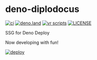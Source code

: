 # deno-diplodocus

[![ci](https://github.com/kawarimidoll/deno-diplodocus/workflows/ci/badge.svg)](.github/workflows/ci.yml)
[![deno.land](https://img.shields.io/badge/deno-%5E1.13.0-green?logo=deno)](https://deno.land)
[![vr scripts](https://badges.velociraptor.run/flat.svg)](https://velociraptor.run)
[![LICENSE](https://img.shields.io/badge/license-MIT-brightgreen)](LICENSE)

SSG for Deno Deploy

Now developing with fun!

[![deploy](https://deno.com/deno-deploy-button.svg)](https://diplodocus.deno.dev/)
